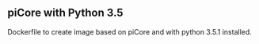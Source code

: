 
## piCore with Python 3.5

Dockerfile to create image based on piCore and with python 3.5.1 installed.


